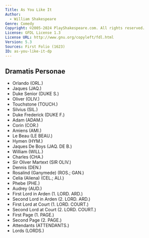 ```yaml
---
Title: As You Like It
Author: 
  - William Shakespeare
Genre: Comedy
Copyright: ©2005-2024 PlayShakespeare.com. All rights reserved.
License: GFDL License 1.3
License URL: http://www.gnu.org/copyleft/fdl.html
Version: 5.3
Sources: First Folio (1623)
ID: as-you-like-it-dp
---
```


## Dramatis Personae


- Orlando (ORL.)
- Jaques (JAQ.)
- Duke Senior (DUKE S.)
- Oliver (OLIV.)
- Touchstone (TOUCH.)
- Silvius (SIL.)
- Duke Frederick (DUKE F.)
- Adam (ADAM.)
- Corin (COR.)
- Amiens (AMI.)
- Le Beau (LE BEAU.)
- Hymen (HYM.)
- Jaques De Boys (JAQ. DE B.)
- William (WILL.)
- Charles (CHA.)
- Sir Oliver Martext (SIR OLIV.)
- Dennis (DEN.)
- Rosalind (Ganymede) (ROS.; GAN.)
- Celia (Aliena) (CEL.; ALI.)
- Phebe (PHE.)
- Audrey (AUD.)
- First Lord in Arden (1. LORD. ARD.)
- Second Lord in Arden (2. LORD. ARD.)
- First Lord at Court (1. LORD. COURT.)
- Second Lord at Court (2. LORD. COURT.)
- First Page (1. PAGE.)
- Second Page (2. PAGE.)
- Attendants (ATTENDANTS.)
- Lords (LORDS.)
